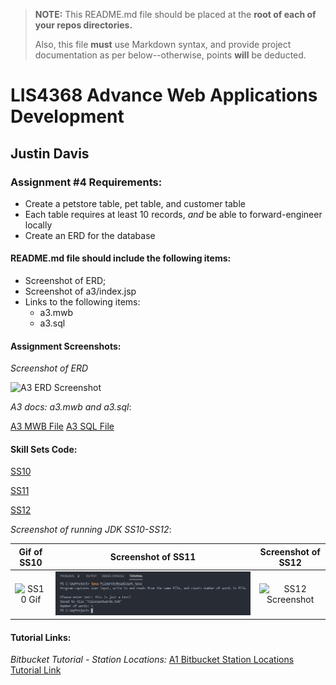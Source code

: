 > **NOTE:** This README.md file should be placed at the **root of each of your repos directories.**
>
>Also, this file **must** use Markdown syntax, and provide project documentation as per below--otherwise, points **will** be deducted.
>

# LIS4368 Advance Web Applications Development

## Justin Davis

### Assignment #4 Requirements:

* Create a petstore table, pet table, and customer table
* Each table requires at least 10 records, *and* be able to forward-engineer locally
* Create an ERD for the database

#### README.md file should include the following items:

* Screenshot of ERD;
* Screenshot of a3/index.jsp
* Links to the following items:
    * a3.mwb
    * a3.sql

#### Assignment Screenshots:

*Screenshot of ERD*

![A3 ERD Screenshot](img/erd.png "ERD based upon A3 requirements")

*A3 docs: a3.mwb and a3.sql*:

[A3 MWB File](docs/lis4368_a3.mwb "A3 ERD in .mwb format")
[A3 SQL File](docs/lis4368_a3.sql "A3 SQL Script")

#### Skill Sets Code:

[SS10](docs/TravelTime.java)

[SS11](docs)

[SS12](docs)

*Screenshot of running JDK SS10-SS12*:

Gif of SS10             |  Screenshot of SS11             | Screenshot of SS12          
:-------------------------:|:-------------------------:|:------------------------------------------------:
![SS10 Gif](img/ss10.gif)  |  ![SS11 Screenshot](img/ss11.png)  | ![SS12 Screenshot](img/ss10.gif)

#### Tutorial Links:

*Bitbucket Tutorial - Station Locations:*
[A1 Bitbucket Station Locations Tutorial Link](https://bitbucket.org/jd19z/bitbucketstationlocations/ "Bitbucket Station Locations")